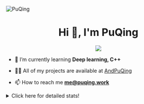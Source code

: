 ![PuQing](https://user-images.githubusercontent.com/27223114/171565019-9a56fae6-b08b-421f-99db-7e830da42371.png)

<h1 align="center">Hi 👋, I'm PuQing</h1>

<p align="center">
  <img src="https://github-widgetbox.vercel.app/api/profile?username=AndPuQing&data=followers,repositories,stars,commits"/>
</p>

- 🌱 I’m currently learning **Deep learning, C++**

- 👨‍💻 All of my projects are available at [AndPuQing](https://github.com/AndPuQing)

- 📫 How to reach me **me@puqing.work**

<details>
<summary>Click here for detailed stats!</summary>

<!--START_SECTION:waka-->
**I'm a Night 🦉** 

```text
🌞 Morning    34 commits     ██░░░░░░░░░░░░░░░░░░░░░░░   10.53% 
🌆 Daytime    117 commits    █████████░░░░░░░░░░░░░░░░   36.22% 
🌃 Evening    118 commits    █████████░░░░░░░░░░░░░░░░   36.53% 
🌙 Night      54 commits     ████░░░░░░░░░░░░░░░░░░░░░   16.72%

```


📊 **This Week I Spent My Time On** 

```text
💬 Programming Languages: 
Python                   11 hrs 48 mins      ███████████████████░░░░░░   77.9% 
Jupyter Notebook         1 hr 56 mins        ███░░░░░░░░░░░░░░░░░░░░░░   12.78% 
Other                    30 mins             ░░░░░░░░░░░░░░░░░░░░░░░░░   3.32% 
JavaScript               23 mins             ░░░░░░░░░░░░░░░░░░░░░░░░░   2.63% 
C++                      13 mins             ░░░░░░░░░░░░░░░░░░░░░░░░░   1.47%

🔥 Editors: 
PyCharm                  7 hrs 58 mins       █████████████░░░░░░░░░░░░   52.62% 
VS Code                  7 hrs 10 mins       ███████████░░░░░░░░░░░░░░   47.38%

💻 Operating System: 
Windows                  10 hrs 1 min        ████████████████░░░░░░░░░   66.14% 
Linux                    4 hrs 54 mins       ████████░░░░░░░░░░░░░░░░░   32.39% 
WSL                      13 mins             ░░░░░░░░░░░░░░░░░░░░░░░░░   1.47%

```


<!--END_SECTION:waka-->
</details>
